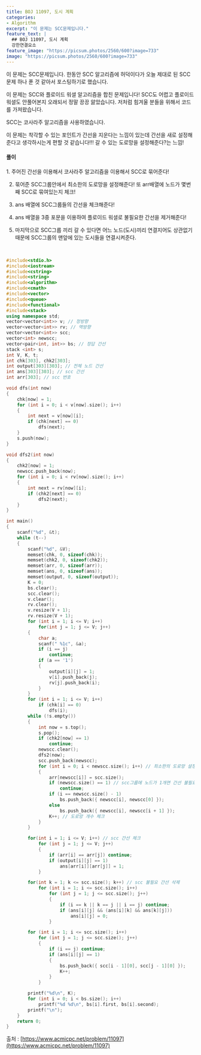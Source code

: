 ```yaml
---
title: BOJ 11097, 도시 계획
categories:
- Algorithm
excerpt: "이 문제는 SCC문제입니다."
feature_text: |
  ## BOJ 11097, 도시 계획
  강한연결요소
feature_image: "https://picsum.photos/2560/600?image=733"
image: "https://picsum.photos/2560/600?image=733"
---
```


이 문제는 SCC문제입니다.
한동안 SCC 알고리즘에 허덕이다가 오늘 제대로 된 SCC 문제 하나 푼 것 같아서 포스팅하기로 했습니다.

이 문제는 SCC와 플로이드 워셜 알고리즘을 합친 문제입니다! SCC도 어렵고 플로이드 워셜도 안풀어본지 오래되서 정말 끙끙 앓았습니다. 저처럼 힘겨울 분들을 위해서 코드를 가져왔습니다.

SCC는 코사라주 알고리즘을 사용하였습니다. 

이 문제는 착각할 수 있는 포인트가 간선을 지운다는 느낌이 있는데 간선을 새로 설정해준다고 생각하시는게 편할 것 같습니다!!! 갈 수 있는 도로망을 설정해준다?는 느낌!

<h4>풀이</h4> 
1. 주어진 간선을 이용해서 코사라주 알고리즘을 이용해서 SCC로 묶어준다!

2. 묶어준 SCC그룹안에서 최소한의 도로망을 설정해준다! 또 arr배열에 노드가 몇번째 SCC로 묶여있는지 체크!

3. ans 배열에 SCC그룹들의 간선을 체크해준다!

4. ans 배열을 3중 포문을 이용하여 플로이드 워셜로 불필요한 간선을 제거해준다! 

5. 마지막으로 SCC그룹 끼리 갈 수 있다면 어느 노드(도시)끼리 연결지어도 상관없기때문에 SCC그룹의 맨앞에 있는 도시들을 연결시켜준다.

​
```c++
#include<stdio.h>
#include<iostream>
#include<cstring>
#include<string>
#include<algorithm>
#include<cmath>
#include<vector>
#include<queue>
#include<functional>
#include<stack>
using namespace std;
vector<vector<int>> v; // 정방향
vector<vector<int>> rv; // 역방향
vector<vector<int>> scc;
vector<int> newscc;
vector<pair<int, int>> bs; // 정답 간선
stack <int> s;
int V, K, t;
int chk[303], chk2[303];
int output[303][303]; // 전체 노드 간선
int ans[303][303]; // scc 간선
int arr[303]; // scc 번호

void dfs(int now)
{
	chk[now] = 1;
	for (int i = 0; i < v[now].size(); i++)
	{
		int next = v[now][i];
		if (chk[next] == 0)
			dfs(next);
	}
	s.push(now);
}

void dfs2(int now)
{
	chk2[now] = 1;
	newscc.push_back(now);
	for (int i = 0; i < rv[now].size(); i++)
	{
		int next = rv[now][i];
		if (chk2[next] == 0)
			dfs2(next);
	}
}

int main()
{
	scanf("%d", &t);
	while (t--)
	{
		scanf("%d", &V);
		memset(chk, 0, sizeof(chk));
		memset(chk2, 0, sizeof(chk2));
		memset(arr, 0, sizeof(arr));
		memset(ans, 0, sizeof(ans));
		memset(output, 0, sizeof(output));
		K = 0;
		bs.clear();
		scc.clear();
		v.clear();
		rv.clear();
		v.resize(V + 1);
		rv.resize(V + 1);
		for (int i = 1; i <= V; i++)
			for(int j = 1; j <= V; j++)
		{
			char a;
			scanf(" %1c", &a);
			if (i == j)
				continue;
			if (a == '1')
			{
				output[i][j] = 1;
				v[i].push_back(j);
				rv[j].push_back(i);
			}
		}
		for (int i = 1; i <= V; i++)
			if (chk[i] == 0)
				dfs(i);
		while (!s.empty())
		{
			int now = s.top();
			s.pop();
			if (chk2[now] == 1)
				continue;
			newscc.clear();
			dfs2(now);
			scc.push_back(newscc);
			for (int i = 0; i < newscc.size(); i++) // 최소한의 도로망 설정
			{
				arr[newscc[i]] = scc.size();
				if (newscc.size() == 1) // scc그룹에 노드가 1개면 간선 불필요!
					continue;
				if (i == newscc.size() - 1)
					bs.push_back({ newscc[i], newscc[0] });
				else
					bs.push_back({ newscc[i], newscc[i + 1] });
				K++; // 도로망 개수 체크
			}
		}

		for(int i = 1; i <= V; i++) // scc 간선 체크
			for (int j = 1; j <= V; j++)
			{
				if (arr[i] == arr[j]) continue;
				if (output[i][j] == 1)
					ans[arr[i]][arr[j]] = 1;
			}

		for(int k = 1; k <= scc.size(); k++) // scc 불필요 간선 삭제
			for (int i = 1; i <= scc.size(); i++)
				for (int j = 1; j <= scc.size(); j++)
				{
					if (i == k || k == j || i == j) continue;
					if (ans[i][j] && (ans[i][k] && ans[k][j]))
						ans[i][j] = 0;
				}

		for (int i = 1; i <= scc.size(); i++)
			for (int j = 1; j <= scc.size(); j++)
			{
				if (i == j) continue;
				if (ans[i][j] == 1)
				{
					bs.push_back({ scc[i - 1][0], scc[j - 1][0] });
					K++;
				}
			}

		printf("%d\n", K);
		for (int i = 0; i < bs.size(); i++)
			printf("%d %d\n", bs[i].first, bs[i].second);
		printf("\n");
	}
	return 0;
}
```

출처 : [https://www.acmicpc.net/problem/11097](https://www.acmicpc.net/problem/11097)